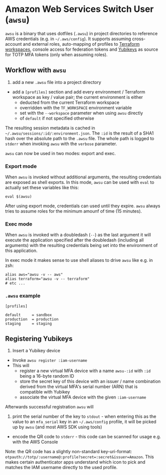 # Amazon Web Services Switch User (`awsu`)

`awsu` is a binary that uses dotfiles (`.awsu`) in project directories to reference AWS credentials (e.g. in `~/.aws/config`). It supports assuming cross-account and external roles, auto-mapping of profiles to [Terraform](https://www.terraform.io/) [workspaces](https://www.terraform.io/docs/state/workspaces.html), console access for federation tokens and [Yubikeys](https://www.yubico.com/) as source for TOTP MFA tokens (only when assuming roles).

## Workflow with `awsu`

1. add a new `.awsu` file into a project directory
* add a `[profiles]` section and add every environment / Terraform workspace as key / value pair; the current environment is either
  * deducted from the current Terraform workspace
  * overridden with the `TF_WORKSPACE` environment variable
  * set with the `--workspace` parameter when using `awsu` directly
  * of `default` if not specified otherwise

The resulting session metadata is cached in `~/.awsu/sessions/:id/:environment.json`. The `:id` is the result of a SHA1 hash over the absolute path to the `.awsu` file. The whole path is logged to `stderr` when invoking `awsu` with the `verbose` parameter.

`awsu` can now be used in two modes: export and exec.

### Export mode

When `awsu` is invoked without additional arguments, the resulting credentials are exposed as shell exports. In this mode, `awsu` can be used with `eval` to actually set these variables like this:

```
eval $(awsu)
```

After using export mode, credentials can used until they expire. `awsu` always tries to assume roles for the minimum amounf of time (15 minutes).

### Exec mode

When `awsu` is invoked with a doubledash (`--`) as the last argument it will execute the application specified after the doubledash (including all arguments) with the resulting credentials being set into the environment of this application.

In exec mode it makes sense to use shell aliases to drive `awsu` like e.g. in zsh:

```
alias aws="awsu -v -- aws"
alias terraform="awsu -v -- terraform"
# etc ...
```

### `.awsu` example

```
[profiles]

default     = sandbox
production  = production
staging     = staging
```

## Registering Yubikeys

1. Insert a Yubikey device
* Invoke `awsu register :iam-username`
* This will
  * register a new virtual MFA device with a name `awsu-:id` with `:id` being a 16-byte random ID
  * store the secret key of this device with an issuer / name combination derived from the virtual MFA's serial number (ARN) that is compatible with Yubikey
  * associate the virtual MFA device with the given `:iam-username`

Afterwards successful registration `awsu` will

1. print the serial number of the key to `stdout` - when entering this as the value to an `mfa_serial` key in an `~/.aws/config` profile, it will be picked up by `awsu` (and most AWS SDK using tools)
* encode the QR code to `stderr` - this code can be scanned for usage e.g. with the AWS Console

Note: the QR code has a slightly non-standard key-uri-format: `otpauth://totp/:username@:profile?secret=:secret&issuer=Amazon`. This makes certain authenticator apps understand which icon to pick and matches the IAM username directly to the used profile.

